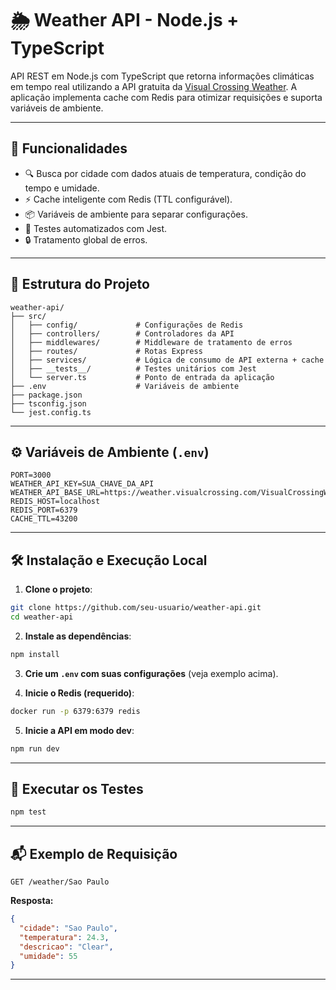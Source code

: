 # 🌦️ Weather API - Node.js + TypeScript

API REST em Node.js com TypeScript que retorna informações climáticas em tempo real utilizando a API gratuita da [Visual Crossing Weather](https://www.visualcrossing.com/). A aplicação implementa cache com Redis para otimizar requisições e suporta variáveis de ambiente.

---

## 🚀 Funcionalidades

- 🔍 Busca por cidade com dados atuais de temperatura, condição do tempo e umidade.
- ⚡ Cache inteligente com Redis (TTL configurável).
- 📦 Variáveis de ambiente para separar configurações.
- 🧪 Testes automatizados com Jest.
- 🔒 Tratamento global de erros.

---

## 📁 Estrutura do Projeto

```
weather-api/
├── src/
│   ├── config/             # Configurações de Redis
│   ├── controllers/        # Controladores da API
│   ├── middlewares/        # Middleware de tratamento de erros
│   ├── routes/             # Rotas Express
│   ├── services/           # Lógica de consumo de API externa + cache
│   ├── __tests__/          # Testes unitários com Jest
│   └── server.ts           # Ponto de entrada da aplicação
├── .env                    # Variáveis de ambiente
├── package.json
├── tsconfig.json
└── jest.config.ts
```

---

## ⚙️ Variáveis de Ambiente (`.env`)

```env
PORT=3000
WEATHER_API_KEY=SUA_CHAVE_DA_API
WEATHER_API_BASE_URL=https://weather.visualcrossing.com/VisualCrossingWebServices/rest/services/timeline
REDIS_HOST=localhost
REDIS_PORT=6379
CACHE_TTL=43200
```

---

## 🛠️ Instalação e Execução Local

1. **Clone o projeto**:

```bash
git clone https://github.com/seu-usuario/weather-api.git
cd weather-api
```

2. **Instale as dependências**:

```bash
npm install
```

3. **Crie um `.env` com suas configurações** (veja exemplo acima).

4. **Inicie o Redis (requerido)**:

```bash
docker run -p 6379:6379 redis
```

5. **Inicie a API em modo dev**:

```bash
npm run dev
```

---

## 🧪 Executar os Testes

```bash
npm test
```

---

## 📬 Exemplo de Requisição

```
GET /weather/Sao Paulo
```

**Resposta:**

```json
{
  "cidade": "Sao Paulo",
  "temperatura": 24.3,
  "descricao": "Clear",
  "umidade": 55
}
```

---
